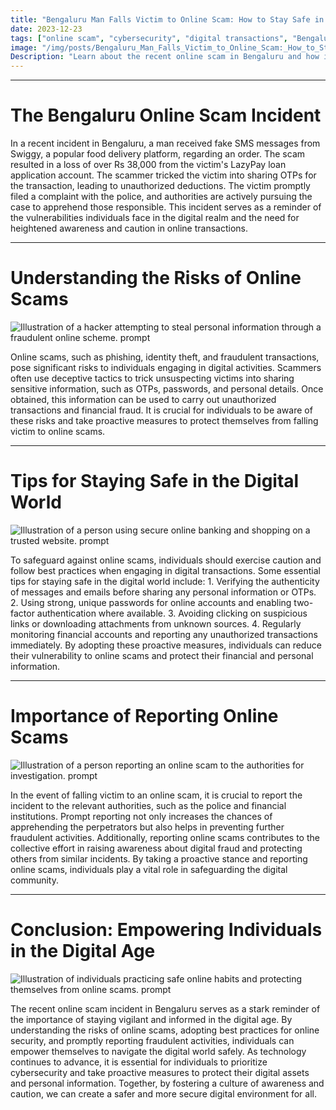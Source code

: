 ```yaml
---
title: "Bengaluru Man Falls Victim to Online Scam: How to Stay Safe in the Digital World"
date: 2023-12-23
tags: ["online scam", "cybersecurity", "digital transactions", "Bengaluru", "Swiggy"]
image: "/img/posts/Bengaluru_Man_Falls_Victim_to_Online_Scam:_How_to_Stay_Safe_in_the_Digital_World/0.png"
Description: "Learn about the recent online scam in Bengaluru and how individuals can protect themselves from falling victim to similar fraudulent activities. This blog post provides valuable insights and tips for staying safe in the digital world."
---
```



---
# The Bengaluru Online Scam Incident

In a recent incident in Bengaluru, a man received fake SMS messages from Swiggy, a popular food delivery platform, regarding an order. The scam resulted in a loss of over Rs 38,000 from the victim's LazyPay loan application account. The scammer tricked the victim into sharing OTPs for the transaction, leading to unauthorized deductions. The victim promptly filed a complaint with the police, and authorities are actively pursuing the case to apprehend those responsible. This incident serves as a reminder of the vulnerabilities individuals face in the digital realm and the need for heightened awareness and caution in online transactions.



---
# Understanding the Risks of Online Scams

![Illustration of a hacker attempting to steal personal information through a fraudulent online scheme. prompt](/img/posts/Bengaluru_Man_Falls_Victim_to_Online_Scam:_How_to_Stay_Safe_in_the_Digital_World/2.png "Illustration of a hacker attempting to steal personal information through a fraudulent online scheme.")

Online scams, such as phishing, identity theft, and fraudulent transactions, pose significant risks to individuals engaging in digital activities. Scammers often use deceptive tactics to trick unsuspecting victims into sharing sensitive information, such as OTPs, passwords, and personal details. Once obtained, this information can be used to carry out unauthorized transactions and financial fraud. It is crucial for individuals to be aware of these risks and take proactive measures to protect themselves from falling victim to online scams.



---
# Tips for Staying Safe in the Digital World

![Illustration of a person using secure online banking and shopping on a trusted website. prompt](/img/posts/Bengaluru_Man_Falls_Victim_to_Online_Scam:_How_to_Stay_Safe_in_the_Digital_World/3.png "Illustration of a person using secure online banking and shopping on a trusted website.")

To safeguard against online scams, individuals should exercise caution and follow best practices when engaging in digital transactions. Some essential tips for staying safe in the digital world include: 1. Verifying the authenticity of messages and emails before sharing any personal information or OTPs. 2. Using strong, unique passwords for online accounts and enabling two-factor authentication where available. 3. Avoiding clicking on suspicious links or downloading attachments from unknown sources. 4. Regularly monitoring financial accounts and reporting any unauthorized transactions immediately. By adopting these proactive measures, individuals can reduce their vulnerability to online scams and protect their financial and personal information.



---
# Importance of Reporting Online Scams

![Illustration of a person reporting an online scam to the authorities for investigation. prompt](/img/posts/Bengaluru_Man_Falls_Victim_to_Online_Scam:_How_to_Stay_Safe_in_the_Digital_World/4.png "Illustration of a person reporting an online scam to the authorities for investigation.")

In the event of falling victim to an online scam, it is crucial to report the incident to the relevant authorities, such as the police and financial institutions. Prompt reporting not only increases the chances of apprehending the perpetrators but also helps in preventing further fraudulent activities. Additionally, reporting online scams contributes to the collective effort in raising awareness about digital fraud and protecting others from similar incidents. By taking a proactive stance and reporting online scams, individuals play a vital role in safeguarding the digital community.



---
# Conclusion: Empowering Individuals in the Digital Age

![Illustration of individuals practicing safe online habits and protecting themselves from online scams. prompt](/img/posts/Bengaluru_Man_Falls_Victim_to_Online_Scam:_How_to_Stay_Safe_in_the_Digital_World/5.png "Illustration of individuals practicing safe online habits and protecting themselves from online scams.")

The recent online scam incident in Bengaluru serves as a stark reminder of the importance of staying vigilant and informed in the digital age. By understanding the risks of online scams, adopting best practices for online security, and promptly reporting fraudulent activities, individuals can empower themselves to navigate the digital world safely. As technology continues to advance, it is essential for individuals to prioritize cybersecurity and take proactive measures to protect their digital assets and personal information. Together, by fostering a culture of awareness and caution, we can create a safer and more secure digital environment for all.


